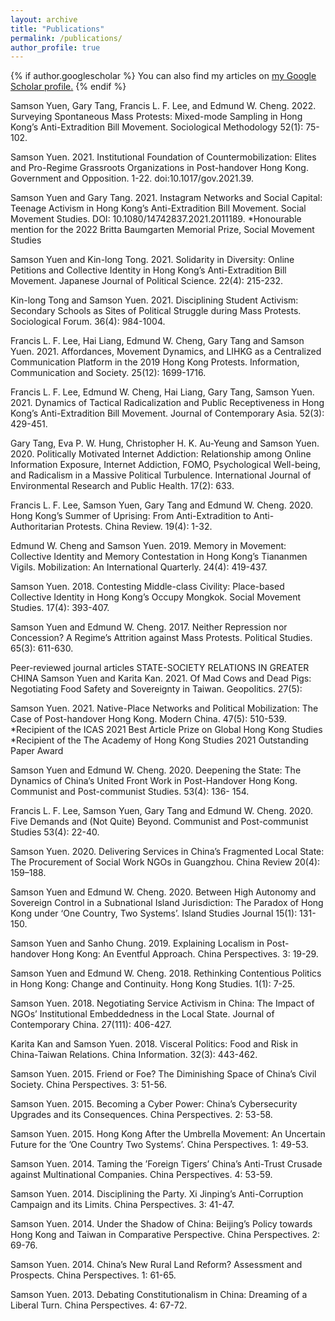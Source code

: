 ```yaml
---
layout: archive
title: "Publications"
permalink: /publications/
author_profile: true
---
```


{% if author.googlescholar %}
  You can also find my articles on <u><a href="{{author.googlescholar}}">my Google Scholar profile</a>.</u>
{% endif %}

Samson Yuen, Gary Tang, Francis L. F. Lee, and Edmund W. Cheng. 2022. Surveying Spontaneous Mass Protests: Mixed-mode Sampling in Hong Kong’s Anti-Extradition Bill Movement. Sociological Methodology 52(1): 75-102. 

Samson Yuen. 2021. Institutional Foundation of Countermobilization: Elites and Pro-Regime Grassroots Organizations in Post-handover Hong Kong. Government and Opposition. 1-22. doi:10.1017/gov.2021.39. 

Samson Yuen and Gary Tang. 2021. Instagram Networks and Social Capital: Teenage Activism in Hong Kong’s Anti-Extradition Bill Movement. Social Movement Studies. DOI: 10.1080/14742837.2021.2011189. 
*Honourable mention for the 2022 Britta Baumgarten Memorial Prize, Social Movement Studies

Samson Yuen and Kin-long Tong. 2021. Solidarity in Diversity: Online Petitions and Collective Identity in Hong Kong’s Anti-Extradition Bill Movement. Japanese Journal of Political Science. 22(4): 215-232. 

Kin-long Tong and Samson Yuen. 2021. Disciplining Student Activism: Secondary Schools as Sites of Political Struggle during Mass Protests. Sociological Forum. 36(4): 984-1004.

Francis L. F. Lee, Hai Liang, Edmund W. Cheng, Gary Tang and Samson Yuen. 2021. Affordances, Movement Dynamics, and LIHKG as a Centralized Communication Platform in the 2019 Hong Kong Protests. Information, Communication and Society. 25(12): 1699-1716. 

Francis L. F. Lee, Edmund W. Cheng, Hai Liang, Gary Tang, Samson Yuen. 2021. Dynamics of Tactical Radicalization and Public Receptiveness in Hong Kong’s Anti-Extradition Bill Movement. Journal of Contemporary Asia. 52(3): 429-451. 

Gary Tang, Eva P. W. Hung, Christopher H. K. Au-Yeung and Samson Yuen. 2020. Politically Motivated Internet Addiction: Relationship among Online Information Exposure, Internet Addiction, FOMO, Psychological Well-being, and Radicalism in a Massive Political Turbulence. International Journal of Environmental Research and Public Health. 17(2): 633. 

Francis L. F. Lee, Samson Yuen, Gary Tang and Edmund W. Cheng. 2020. Hong Kong’s Summer of Uprising: From Anti-Extradition to Anti-Authoritarian Protests. China Review. 19(4): 1-32. 

Edmund W. Cheng and Samson Yuen. 2019. Memory in Movement: Collective Identity and Memory Contestation in Hong Kong’s Tiananmen Vigils. Mobilization: An International Quarterly. 24(4): 419-437. 

Samson Yuen. 2018. Contesting Middle-class Civility: Place-based Collective Identity in Hong Kong’s Occupy Mongkok. Social Movement Studies. 17(4): 393-407. 

Samson Yuen and Edmund W. Cheng. 2017. Neither Repression nor Concession? A Regime’s Attrition against Mass Protests. Political Studies. 65(3): 611-630. 

Peer-reviewed journal articles
STATE-SOCIETY RELATIONS IN GREATER CHINA
Samson Yuen and Karita Kan. 2021. Of Mad Cows and Dead Pigs: Negotiating Food Safety and Sovereignty in Taiwan. Geopolitics. 27(5): 

Samson Yuen. 2021. Native-Place Networks and Political Mobilization: The Case of Post-handover Hong Kong. Modern China. 47(5): 510-539.
 *Recipient of the ICAS 2021 Best Article Prize on Global Hong Kong Studies
 *Recipient of the The Academy of Hong Kong Studies 2021 Outstanding Paper Award 

Samson Yuen and Edmund W. Cheng.  2020. Deepening the State: The Dynamics of China’s United Front Work in Post-Handover Hong Kong. Communist and Post-communist Studies. 53(4): 136- 154. 

Francis L. F. Lee, Samson Yuen, Gary Tang and Edmund W. Cheng. 2020. Five Demands and (Not Quite) Beyond. Communist and Post-communist Studies 53(4): 22-40. 

Samson Yuen. 2020. Delivering Services in China’s Fragmented Local State: The Procurement of Social Work NGOs in Guangzhou. China Review 20(4): 159–188. 

Samson Yuen and Edmund W. Cheng. 2020. Between High Autonomy and Sovereign Control in a Subnational Island Jurisdiction: The Paradox of Hong Kong under ‘One Country, Two Systems’. Island Studies Journal 15(1): 131-150. 

Samson Yuen and Sanho Chung. 2019. Explaining Localism in Post-handover Hong Kong: An Eventful Approach. China Perspectives. 3: 19-29. 

Samson Yuen and Edmund W. Cheng. 2018. Rethinking Contentious Politics in Hong Kong: Change and Continuity. Hong Kong Studies. 1(1): 7-25. 

Samson Yuen. 2018. Negotiating Service Activism in China: The Impact of NGOs’ Institutional Embeddedness in the Local State. Journal of Contemporary China. 27(111): 406-427. 

Karita Kan and Samson Yuen. 2018. Visceral Politics: Food and Risk in China-Taiwan Relations. China Information. 32(3): 443-462. 

Samson Yuen. 2015. Friend or Foe? The Diminishing Space of China’s Civil Society. China Perspectives. 3: 51-56. 

Samson Yuen. 2015. Becoming a Cyber Power: China’s Cybersecurity Upgrades and its Consequences. China Perspectives. 2: 53-58. 

Samson Yuen. 2015. Hong Kong After the Umbrella Movement: An Uncertain Future for the ’One Country Two Systems’. China Perspectives. 1: 49-53. 

Samson Yuen. 2014. Taming the ’Foreign Tigers’ China’s Anti-Trust Crusade against Multinational Companies. China Perspectives. 4: 53-59. 

Samson Yuen. 2014. Disciplining the Party. Xi Jinping’s Anti-Corruption Campaign and its Limits. China Perspectives. 3: 41-47. 

Samson Yuen. 2014. Under the Shadow of China: Beijing’s Policy towards Hong Kong and Taiwan in Comparative Perspective. China Perspectives. 2: 69-76. 

Samson Yuen. 2014. China’s New Rural Land Reform? Assessment and Prospects. China Perspectives. 1: 61-65. 

Samson Yuen. 2013. Debating Constitutionalism in China: Dreaming of a Liberal Turn. China Perspectives. 4: 67-72. 
